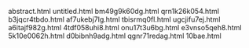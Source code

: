 abstract.html
untitled.html
bm49g9k60dg.html
qrn1k26k054.html
b3jqcr4tbdo.html
af7ukebj7lg.html
tbisrmq0fl.html
ugcjifu7ej.html
a6itajf982g.html
4tdf058uhi8.html
onu17t3u6bg.html
e3vnso5qeh8.html
5k10e0062h.html
d0bibnh9adg.html
qgnr71redag.html
10bae.html